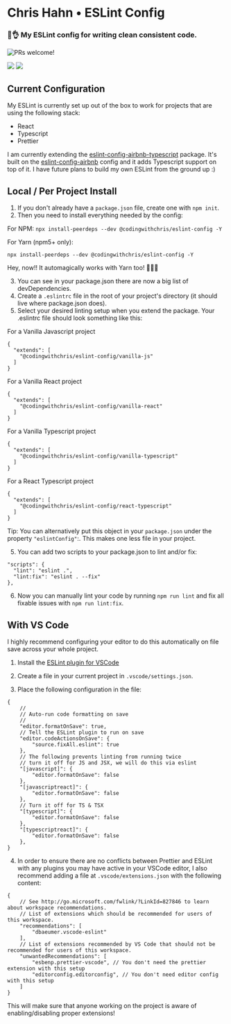 # Chris Hahn • ESLint Config
### 📄👌 My ESLint config for writing clean consistent code.
<img src="https://img.shields.io/badge/PRs-welcome-brightgreen.svg" alt="PRs welcome!" />

![](https://img.shields.io/npm/v/@codingwithchris/eslint-config) ![](https://github.com/codingwithchris/eslint-config-codingwithchris/workflows/Publish%20Release%20to%20NPM/badge.svg)

## Current Configuration
My ESLint is currently set up out of the box to work for projects that are using the following stack:
- React
- Typescript
- Prettier

I am currently extending the [eslint-config-airbnb-typescript](https://github.com/iamturns/eslint-config-airbnb-typescript) package. It's built on the [eslint-config-airbnb](https://github.com/airbnb/javascript/tree/master/packages/eslint-config-airbnb) config and it adds Typescript support on top of it. I have future plans to build my own ESLint from the ground up :)

## Local / Per Project Install

1. If you don't already have a `package.json` file, create one with `npm init`.
2. Then you need to install everything needed by the config:

For NPM:
`npx install-peerdeps --dev @codingwithchris/eslint-config -Y`

For Yarn (npm5+ only):
```
npx install-peerdeps --dev @codingwithchris/eslint-config -Y
```
Hey, now!! It automagically works with Yarn too! 🎉🎉🎉

3. You can see in your package.json there are now a big list of devDependencies.
4. Create a `.eslintrc` file in the root of your project's directory (it should live where package.json does).
5. Select your desired linting setup when you extend the package.  Your .eslintrc file should look something like this:

For a Vanilla Javascript project
```
{
  "extends": [
    "@codingwithchris/eslint-config/vanilla-js"
  ]
}
```

For a Vanilla React project
```
{
  "extends": [
    "@codingwithchris/eslint-config/vanilla-react"
  ]
}
```

For a Vanilla Typescript project
```
{
  "extends": [
    "@codingwithchris/eslint-config/vanilla-typescript"
  ]
}
```

For a React Typescript project
```
{
  "extends": [
    "@codingwithchris/eslint-config/react-typescript"
  ]
}
```

Tip: You can alternatively put this object in your `package.json` under the property `"eslintConfig"`:. This makes one less file in your project.

5. You can add two scripts to your package.json to lint and/or fix:

```
"scripts": {
  "lint": "eslint .",
  "lint:fix": "eslint . --fix"
},
```

6. Now you can manually lint your code by running `npm run lint` and fix all fixable issues with `npm run lint:fix`.

## With VS Code

I highly recommend configuring your editor to do this automatically on file save across your whole project.

1. Install the [ESLint plugin for VSCode](https://marketplace.visualstudio.com/items?itemName=dbaeumer.vscode-eslint)
2. Create a file in your current project in `.vscode/settings.json`.

3. Place the following configuration in the file:
```
{
    //
    // Auto-run code formatting on save
    //
    "editor.formatOnSave": true,
    // Tell the ESLint plugin to run on save
    "editor.codeActionsOnSave": {
        "source.fixAll.eslint": true
    },
    // The following prevents linting from running twice
    // turn it off for JS and JSX, we will do this via eslint
    "[javascript]": {
        "editor.formatOnSave": false
    },
    "[javascriptreact]": {
        "editor.formatOnSave": false
    },
    // Turn it off for TS & TSX
    "[typescript]": {
        "editor.formatOnSave": false
    },
    "[typescriptreact]": {
        "editor.formatOnSave": false
    },
}
```

4. In order to ensure there are no conflicts between Prettier and ESLint with any plugins you may have active in your VSCode editor, I also recommend adding a file at `.vscode/extensions.json` with the following content:
```
{
    // See http://go.microsoft.com/fwlink/?LinkId=827846 to learn about workspace recommendations.
    // List of extensions which should be recommended for users of this workspace.
    "recommendations": [
        "dbaeumer.vscode-eslint"
    ],
    // List of extensions recommended by VS Code that should not be recommended for users of this workspace.
    "unwantedRecommendations": [
        "esbenp.prettier-vscode", // You don't need the prettier extension with this setup
        "editorconfig.editorconfig", // You don't need editor config with this setup
    ]
}
```

This will make sure that anyone working on the project is aware of enabling/disabling proper extensions!